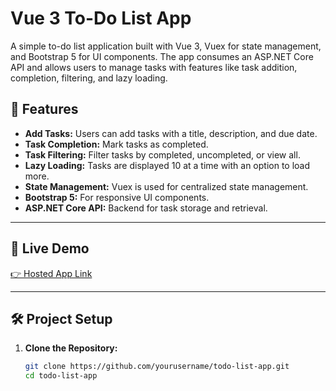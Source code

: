 # Vue 3 To-Do List App

A simple to-do list application built with Vue 3, Vuex for state management, and Bootstrap 5 for UI components. The app consumes an ASP.NET Core API and allows users to manage tasks with features like task addition, completion, filtering, and lazy loading.

## 🎯 Features

- **Add Tasks:** Users can add tasks with a title, description, and due date.
- **Task Completion:** Mark tasks as completed.
- **Task Filtering:** Filter tasks by completed, uncompleted, or view all.
- **Lazy Loading:** Tasks are displayed 10 at a time with an option to load more.
- **State Management:** Vuex is used for centralized state management.
- **Bootstrap 5:** For responsive UI components.
- **ASP.NET Core API:** Backend for task storage and retrieval.

---

## 🚀 Live Demo

[👉 Hosted App Link](https://your-hosted-app-link.com)

---

## 🛠️ Project Setup

1. **Clone the Repository:**
   ```bash
   git clone https://github.com/yourusername/todo-list-app.git
   cd todo-list-app
   ```
